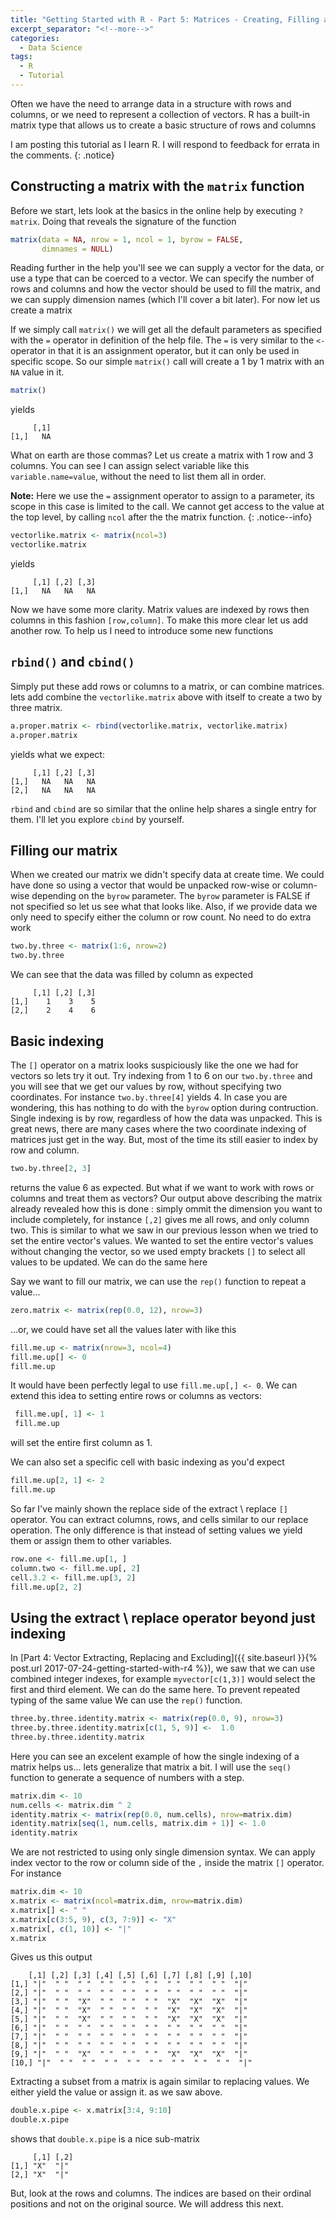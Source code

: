 ```yaml
---
title: "Getting Started with R - Part 5: Matrices - Creating, Filling and Subsetting"
excerpt_separator: "<!--more-->"
categories:
  - Data Science
tags:
  - R
  - Tutorial
---
```

Often we have the need to arrange data in a structure with rows and columns, or we need to represent a collection of vectors. R has a built-in matrix type that allows us to create a basic structure of rows and columns
<!--more-->


I am posting this tutorial as I learn R. I will respond to feedback for errata in the comments.
{: .notice}


## Constructing a matrix with the `matrix` function

Before we start, lets look at the basics in the online help by executing `?matrix`. Doing that reveals the signature of the function
```R
matrix(data = NA, nrow = 1, ncol = 1, byrow = FALSE,
       dimnames = NULL)
```
Reading further in the help you'll see we can supply a vector for the data, or use a type that can be coerced to a vector. We can specify the number of rows and columns and how the vector should be used to fill the matrix, and we can supply dimension names (which I'll cover a bit later). For now let us create a matrix

If we simply call `matrix()` we will get all the default parameters as specified with the `=` operator in definition of the help file. The `=` is very similar to the `<-` operator in that it is an assignment operator, but it can only be used in specific scope. So our simple `matrix()` call will create a 1 by 1 matrix with an `NA` value in it.

```R
matrix()
```
yields
```
     [,1]
[1,]   NA
```
 What on earth are those commas? Let us create a matrix with 1 row and 3 columns. You can see I can assign select variable like this `variable.name=value`, without the need to list them all in order.
 
**Note:** Here we use the `=` assignment operator to assign to a parameter, its scope in this case is limited to the call. We cannot get access to the value at the top level, by calling `ncol` after the the matrix function.
{: .notice--info}
 
 ```R
vectorlike.matrix <- matrix(ncol=3)
vectorlike.matrix
```
yields
```
     [,1] [,2] [,3]
[1,]   NA   NA   NA
```

Now we have some more clarity. Matrix values are indexed by rows then columns in this fashion `[row,column]`. To make this more clear let us add another row. To help us I need to introduce some new functions

## `rbind()` and `cbind()`

Simply put these add rows or columns to a matrix, or can combine matrices. lets add combine the `vectorlike.matrix` above with itself to create a two by three matrix.

```R
a.proper.matrix <- rbind(vectorlike.matrix, vectorlike.matrix)
a.proper.matrix
```
yields what we expect:

```
     [,1] [,2] [,3]
[1,]   NA   NA   NA
[2,]   NA   NA   NA
```
`rbind` and `cbind` are so similar that the online help shares a single entry for them. I'll let you explore `cbind` by yourself.

## Filling our matrix

When we created our matrix we didn't specify data at create time. We could have done so using a vector that would be unpacked row-wise or column-wise depending on the `byrow` parameter. The `byrow` parameter is FALSE if not specified so let us see what that looks like. Also, if we provide data we only need to specify either the column or row count. No need to do extra work

```R
two.by.three <- matrix(1:6, nrow=2)
two.by.three
```

We can see that the data was filled by column as expected
```
     [,1] [,2] [,3]
[1,]    1    3    5
[2,]    2    4    6
```

## Basic indexing
 The `[]` operator on a matrix looks suspiciously like the one we had for vectors so lets try it out. Try indexing from 1 to 6 on our `two.by.three` and you will see that we get our values by row, without specifying two coordinates. For instance `two.by.three[4]` yields 4. In case you are wondering, this has nothing to do with the `byrow` option during contruction. Single indexing is by row, regardless of how the data was unpacked. This is great news, there are many cases where the two coordinate indexing of matrices just get in the way. But, most of the time its still easier to index by row and column. 

 ```R
 two.by.three[2, 3]
 ```
returns the value 6 as expected. But what if we want to work with rows or columns and treat them as vectors? Our output above describing the matrix already revealed how this is done : simply ommit the dimension you want to include completely, for instance `[,2]` gives me all rows, and only column two. This is similar to what we saw in our previous lesson when we tried to set the entire vector's values. We wanted to set the entire vector's values without changing the vector, so we used empty brackets `[]` to select all values to be updated. We can do the same here

Say we want to fill our matrix, we can use the `rep()` function to repeat a value...
 ```R
 zero.matrix <- matrix(rep(0.0, 12), nrow=3) 
 ```
 ...or, we could have set all the values later with like this

 ```R
 fill.me.up <- matrix(nrow=3, ncol=4)
 fill.me.up[] <- 0
 fill.me.up
 ```

It would have been perfectly legal to use `fill.me.up[,] <- 0`. We can extend this idea to setting entire rows or columns as vectors:

```R
 fill.me.up[, 1] <- 1
 fill.me.up
 ```
 will set the entire first column as 1.

 We can also set a specific cell with basic indexing as you'd expect
 ```R
 fill.me.up[2, 1] <- 2
 fill.me.up
 ```

So far I've mainly shown the replace side of the extract \ replace `[]` operator. You can extract columns, rows, and cells similar to our replace operation. The only difference is that instead of setting values we yield them or assign them to other variables.

 ```R
 row.one <- fill.me.up[1, ]
 column.two <- fill.me.up[, 2]
 cell.3.2 <- fill.me.up[3, 2]
 fill.me.up[2, 2]
 ```

## Using the extract \ replace operator beyond just indexing
In [Part 4: Vector Extracting, Replacing and Excluding]({{ site.baseurl }}{% post.url 2017-07-24-getting-started-with-r4 %}), we saw that we can use combined integer indexes, for example `myvector[c(1,3)]` would select the first and third element. We can do the same here. To prevent repeated typing of the same value We can use the `rep()` function.

 ```R
three.by.three.identity.matrix <- matrix(rep(0.0, 9), nrow=3)
three.by.three.identity.matrix[c(1, 5, 9)] <-  1.0
three.by.three.identity.matrix
 ```
Here you can see an excelent example of how the single indexing of a matrix helps us... lets generalize that matrix a bit. I will use the `seq()` function to generate a sequence of numbers with a step.

  ```R
matrix.dim <- 10  
num.cells <- matrix.dim ^ 2
identity.matrix <- matrix(rep(0.0, num.cells), nrow=matrix.dim)
identity.matrix[seq(1, num.cells, matrix.dim + 1)] <- 1.0
identity.matrix
 ```

We are not restricted to using only single dimension syntax. We can apply index vector to the row or column side of the `,` inside the matrix `[]` operator. For instance

 ```R
matrix.dim <- 10  
x.matrix <- matrix(ncol=matrix.dim, nrow=matrix.dim)
x.matrix[] <- " "
x.matrix[c(3:5, 9), c(3, 7:9)] <- "X"
x.matrix[, c(1, 10)] <- "|"
x.matrix
```
 Gives us this output

 ```
     [,1] [,2] [,3] [,4] [,5] [,6] [,7] [,8] [,9] [,10]
 [1,] "|"  " "  " "  " "  " "  " "  " "  " "  " "  "|"  
 [2,] "|"  " "  " "  " "  " "  " "  " "  " "  " "  "|"  
 [3,] "|"  " "  "X"  " "  " "  " "  "X"  "X"  "X"  "|"  
 [4,] "|"  " "  "X"  " "  " "  " "  "X"  "X"  "X"  "|"  
 [5,] "|"  " "  "X"  " "  " "  " "  "X"  "X"  "X"  "|"  
 [6,] "|"  " "  " "  " "  " "  " "  " "  " "  " "  "|"  
 [7,] "|"  " "  " "  " "  " "  " "  " "  " "  " "  "|"  
 [8,] "|"  " "  " "  " "  " "  " "  " "  " "  " "  "|"  
 [9,] "|"  " "  "X"  " "  " "  " "  "X"  "X"  "X"  "|"  
[10,] "|"  " "  " "  " "  " "  " "  " "  " "  " "  "|"  
 ```

 Extracting a subset from a matrix is again similar to replacing values. We either yield the value or assign it. as we saw above.

 ```R
 double.x.pipe <- x.matrix[3:4, 9:10]
 double.x.pipe
 ```
shows that `double.x.pipe` is a nice sub-matrix

```
     [,1] [,2]
[1,] "X"  "|" 
[2,] "X"  "|" 
```

But, look at the rows and columns. The indices are based on their ordinal positions and not on the original source. We will address this next.